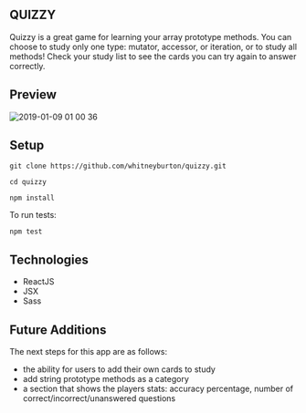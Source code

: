 ## QUIZZY
Quizzy is a great game for learning your array prototype methods. You can choose to study only one type: mutator, accessor, or iteration, or to study all methods! Check your study list to see the cards you can try again to answer correctly. 

## Preview
![2019-01-09 01 00 36](https://user-images.githubusercontent.com/33883645/50885362-bbf0cf80-13aa-11e9-8e22-5ffd9097af37.gif)

## Setup 
``git clone https://github.com/whitneyburton/quizzy.git``

``cd quizzy``

``npm install``

To run tests:

``npm test``

## Technologies 
- ReactJS
- JSX
- Sass

## Future Additions 
The next steps for this app are as follows:
- the ability for users to add their own cards to study 
- add string prototype methods as a category 
- a section that shows the players stats: accuracy percentage, number of correct/incorrect/unanswered questions 
